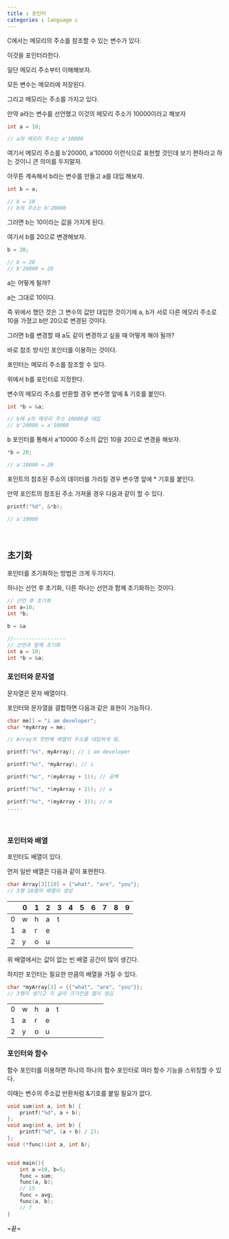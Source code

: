 ```yaml
---
title : 포인터
categories : language c
---
```


C에서는 메모리의 주소를 참조할 수 있는 변수가 있다.

이것을 포인터라한다. 

일단 메모리 주소부터 이해해보자.

모든 변수는 메모리에 저장된다. 

그리고 메모리는 주소를 가지고 있다. 

만약 a라는 변수를 선언했고 이것의 메모리 주소가 10000이라고 해보자

```c
int a = 10;

// a의 메모리 주소는 a'10000
```

여기서 메모리 주소를 b'20000, a'10000 이런식으로 표현할 것인데 보기 편하라고 하는 것이니 큰 의미를 두지말자.

아무튼 계속해서  b라는 변수를 만들고 a를 대입 해보자.

```c
int b = a;

// b = 10
// b의 주소는 b'20000
```

그러면 b는 10이라는 값을 가지게 된다. 

여기서 b를 20으로 변경해보자.

```c
b = 20;

// b = 20
// b'20000 = 20
```

a는 어떻게 될까?

a는 그대로 10이다.

즉 위에서 했던 것은 그 변수의 값만 대입한 것이기에 a, b가 서로 다른 메모리 주소로 10을 가졌고 b만 20으로 변경된 것이다.

그러면 b를 변경할 때 a도 같이 변경하고 싶을 때 어떻게 해야 될까?

바로 참조 방식인 포인터를 이용하는 것이다.

포인터는 메모리 주소를 참조할 수 있다.

위에서 b를 포인터로 지정한다.

변수의 메모리 주소를 반환할 경우 변수명 앞에 & 기호를 붙인다.

```c
int *b = &a;

// b에 a의 메모리 주소 10000을 대입
// b'20000 = a'10000
```

b 포인터를 통해서 a'10000 주소의 값인 10을 20으로 변경을 해보자.

```c
*b = 20;

// a'10000 = 20
```

포인트의 참조된 주소의 데이터를 가리킬 경우 변수명 앞에 * 기호를 붙인다.

만약 포인트의 참조된 주소 가져올 경우 다음과 같이 할 수 있다.

```c
printf("%d", &*b);

// a'10000
```

<br>

## 초기화

포인터를 초기화하는 방법은 크게 두가지다.

하나는 선언 후 초기화, 다른 하나는 선언과 함께 초기화하는 것이다.

```c
// 선언 후 초기화
int a=10;
int *b;

b = &a

//-----------------
// 선언과 함께 초기화
int a = 10;
int *b = &a;
```


### 포인터와 문자열

문자열은 문자 배열이다.

포인터와 문자열을 결합하면 다음과 같은 표현이 가능하다.

```c
char me[] = "i am developer";
char *myArray = me;

// Array의 첫번째 배열의 주소를 대입하게 됨.

printf("%s", myArray); // i am developer

printf("%c", *myArray); // i

printf("%c", *(myArray + 1)); // 공백

printf("%c", *(myArray + 2)); // a

printf("%c", *(myArray + 3)); // m
.....
```

<br>

### 포인터와 배열

포인터도 배열이 있다.

먼저 일반 배열은 다음과 같이 표현한다.

```c
char Array[3][10] = {"what", "are", "you"};
// 3행 10열의 배열이 생성
```

| |0|1|2|3|4|5|6|7|8|9|
|-|-|-|-|-|-|-|-|-|-|-|
|0|w|h|a|t| | | | | | |
|1|a|r|e| | | | | | | |
|2|y|o|u| | | | | | | |


위 배열에서는 값이 없는 빈 배열 공간이 많이 생긴다.

하지만 포인터는 필요한 만큼의 배열을 가질 수 있다.

```c
char *myArray[3] = {{"what", "are", "you"}};
// 3행이 생기고 각 글자 크기만큼 열이 생김
```

| |||||||||||
|-|-|-|-|-|-|-|-|-|-|-|
|0|w|h|a|t|
|1|a|r|e|
|2|y|o|u|



### 포인터와 함수

함수 포인터를 이용하면 하나의  하나의 함수 포인터로 여러 함수 기능을 스위칭할 수 있다.

이때는 변수의 주소값 반환처럼 &기호를 붙일 필요가 없다.

```c
void sum(int a, int b) {
    printf("%d", a + b);
};
void avg(int a, int b) {
    printf("%d", (a + b) / 2);
};
void (*func)(int a, int b);


void main(){
    int a =10, b=5;
    func = sum;
    func(a, b);
    // 15
    func = avg;
    func(a, b);
    // 7
}
```


=끝=


























